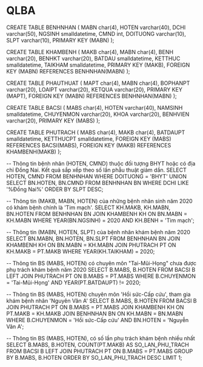 # QLBA
CREATE TABLE BENHNHAN (
    MABN        char(4),
    HOTEN       varchar(40),
    DCHI        varchar(50),
    NGSINH      smalldatetime,
    CMND        int,
    DOITUONG    varchar(10),
    SLPT        varchar(10),
    PRIMARY KEY (MABN)
);

CREATE TABLE KHAMBENH (
    MAKB        char(4),
    MABN        char(4),
    BENH        varchar(20),
    BENHKT      varchar(20),
    BATDAU      smalldatetime,
    KETTHUC     smalldatetime,
    TAIKHAM     smalldatetime,
    PRIMARY KEY (MAKB),
    FOREIGN KEY (MABN) REFERENCES BENHNHAN(MABN)
);

CREATE TABLE PHAUTHUAT (
    MAPT        char(4),
    MABN        char(4),
    BOPHANPT    varchar(20),
    LOAIPT      varchar(20),
    KETQUA      varchar(20),
    PRIMARY KEY (MAPT),
    FOREIGN KEY (MABN) REFERENCES BENHNHAN(MABN)
);

CREATE TABLE BACSI (
    MABS        char(4),
    HOTEN       varchar(40),
    NAMSINH     smalldatetime,
    CHUYENMON   varchar(20),
    KHOA        varchar(20),
    BENHVIEN    varchar(20),
    PRIMARY KEY (MABS)
);

CREATE TABLE PHUTRACH (
    MABS        char(4),
    MAKB        char(4),
    BATDAUPT    smalldatetime,
    KETTHUCPT   smalldatetime,
    FOREIGN KEY (MABS) REFERENCES BACSI(MABS),
    FOREIGN KEY (MAKB) REFERENCES KHAMBENH(MAKB)
);

-- Thông tin bệnh nhân (HOTEN, CMND) thuộc đối tượng BHYT hoặc có địa chỉ Đồng Nai. Kết quả sắp xếp theo số lần phẫu thuật giảm dần.
SELECT HOTEN, CMND
FROM BENHNHAN
WHERE DOITUONG = 'BHYT'
UNION
SELECT BN.HOTEN, BN.CMND
FROM BENHNHAN BN
WHERE DCHI LIKE '%Đồng Nai%'
ORDER BY SLPT DESC;

-- Thông tin (MAKB, MABN, HOTEN) của những bệnh nhân sinh năm 2020 có khám bệnh chính là 'Tim mạch'.
SELECT KH.MAKB, KH.MABN, BN.HOTEN
FROM BENHNHAN BN
JOIN KHAMBENH KH ON BN.MABN = KH.MABN
WHERE YEAR(BN.NGSINH) = 2020 AND KH.BENH = 'Tim mạch';

-- Thông tin (MABN, HOTEN, SLPT) của bệnh nhân khám bệnh năm 2020
SELECT BN.MABN, BN.HOTEN, BN.SLPT
FROM BENHNHAN BN
JOIN KHAMBENH KH ON BN.MABN = KH.MABN
JOIN PHUTRACH PT ON KH.MAKB = PT.MAKB
WHERE YEAR(KH.TAIKHAM) = 2020;

-- Thông tin BS (MABS, HOTEN) có chuyên môn "Tai-Mũi-Họng" chưa được phụ trách khám bệnh năm 2020
SELECT B.MABS, B.HOTEN
FROM BACSI B
LEFT JOIN PHUTRACH PT ON B.MABS = PT.MABS
WHERE B.CHUYENMON = 'Tai-Mũi-Họng' AND YEAR(PT.BATDAUPT) != 2020;

-- Thông tin BS (MABS, HOTEN) chuyên môn 'Hồi sức-Cấp cứu', tham gia khám bệnh nhân 'Nguyên Văn A'
SELECT B.MABS, B.HOTEN
FROM BACSI B
JOIN PHUTRACH PT ON B.MABS = PT.MABS
JOIN KHAMBENH KH ON PT.MAKB = KH.MAKB
JOIN BENHNHAN BN ON KH.MABN = BN.MABN
WHERE B.CHUYENMON = 'Hồi sức-Cấp cứu' AND BN.HOTEN = 'Nguyễn Văn A';

-- Thông tin BS (MABS, HOTEN), có số lần phụ trách khám bệnh nhiều nhất
SELECT B.MABS, B.HOTEN, COUNT(PT.MAKB) AS SO_LAN_PHU_TRACH
FROM BACSI B
LEFT JOIN PHUTRACH PT ON B.MABS = PT.MABS
GROUP BY B.MABS, B.HOTEN
ORDER BY SO_LAN_PHU_TRACH DESC
LIMIT 1;
